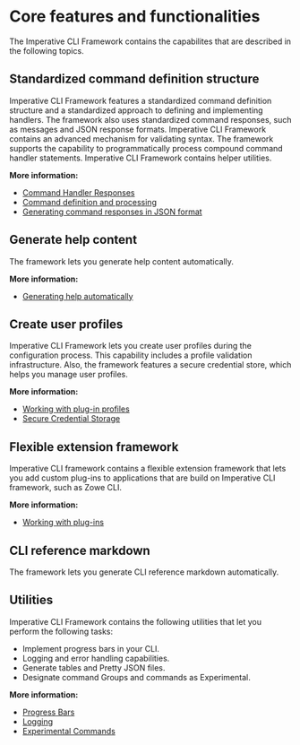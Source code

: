 # Core features and functionalities

The Imperative CLI Framework contains the capabilites that are described in the following topics.

## Standardized command definition structure
    
Imperative CLI Framework features a standardized command definition structure and a standardized approach to defining and implementing handlers. The framework also uses standardized command responses, such as messages and JSON response formats. Imperative CLI Framework contains an advanced mechanism for validating syntax. The framework supports the capability to programmatically process compound command handler statements. Imperative CLI Framework contains helper utilities.

**More information:**
- [Command Handler Responses](IMPF-ComHandResp.md)
- [Command definition and processing](IMPF-ComDefPro.md)
- [Generating command responses in JSON format](IMPF-generatejsonresponses.md)

## Generate help content
The framework lets you generate help content automatically.
  
**More information:**
- [Generating help automatically](IMPF-generatehelpauto.md)

## Create user profiles

Imperative CLI Framework lets you create user profiles during the configuration process. This capability includes a profile validation infrastructure. Also, the framework features a secure credential store, which helps you manage user profiles.

**More information:**
- [Working with plug-in profiles](IMPF-workingwithprofiles.md)
- [Secure Credential Storage](URL)

## Flexible extension framework

Imperative CLI framework contains a flexible extension framework that lets you add custom plug-ins to applications that are build on Imperative CLI framework, such as Zowe CLI.
    
**More information:**
- [Working with plug-ins](URL)

## CLI reference markdown

The framework lets you generate CLI reference markdown automatically.

## Utilities

Imperative CLI Framework contains the following utilities that let you perform the following tasks:

- Implement progress bars in your CLI.
- Logging and error handling capabilities.
- Generate tables and Pretty JSON files.
- Designate command Groups and commands as Experimental.
    
**More information:**
- [Progress Bars](URL)
- [Logging](URL)
- [Experimental Commands](URL)
